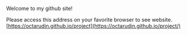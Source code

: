 Welcome to my github site!

Please access this address on your favorite browser to see website.
[https://octarudin.github.io/project](https://octarudin.github.io/project/)
